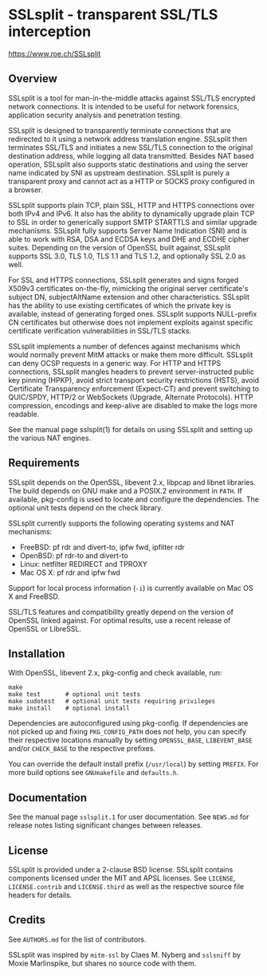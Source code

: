 # SSLsplit - transparent SSL/TLS interception
https://www.roe.ch/SSLsplit

## Overview

SSLsplit is a tool for man-in-the-middle attacks against SSL/TLS encrypted
network connections.  It is intended to be useful for network forensics,
application security analysis and penetration testing.

SSLsplit is designed to transparently terminate connections that are redirected
to it using a network address translation engine.  SSLsplit then terminates
SSL/TLS and initiates a new SSL/TLS connection to the original destination
address, while logging all data transmitted.  Besides NAT based operation,
SSLsplit also supports static destinations and using the server name indicated
by SNI as upstream destination.  SSLsplit is purely a transparent proxy and
cannot act as a HTTP or SOCKS proxy configured in a browser.

SSLsplit supports plain TCP, plain SSL, HTTP and HTTPS connections over both
IPv4 and IPv6.  It also has the ability to dynamically upgrade plain TCP to SSL
in order to generically support SMTP STARTTLS and similar upgrade mechanisms.
SSLsplit fully supports Server Name Indication (SNI) and is able to work with
RSA, DSA and ECDSA keys and DHE and ECDHE cipher suites.  Depending on the
version of OpenSSL built against, SSLsplit supports SSL 3.0, TLS 1.0, TLS 1.1
and TLS 1.2, and optionally SSL 2.0 as well.

For SSL and HTTPS connections, SSLsplit generates and signs forged X509v3
certificates on-the-fly, mimicking the original server certificate's subject
DN, subjectAltName extension and other characteristics.  SSLsplit has the
ability to use existing certificates of which the private key is available,
instead of generating forged ones.  SSLsplit supports NULL-prefix CN
certificates but otherwise does not implement exploits against specific
certificate verification vulnerabilities in SSL/TLS stacks.

SSLsplit implements a number of defences against mechanisms which would
normally prevent MitM attacks or make them more difficult.  SSLsplit can deny
OCSP requests in a generic way.  For HTTP and HTTPS connections, SSLsplit
mangles headers to prevent server-instructed public key pinning (HPKP), avoid
strict transport security restrictions (HSTS), avoid Certificate Transparency
enforcement (Expect-CT) and prevent switching to QUIC/SPDY, HTTP/2 or
WebSockets (Upgrade, Alternate Protocols).  HTTP compression, encodings and
keep-alive are disabled to make the logs more readable.

See the manual page sslsplit(1) for details on using SSLsplit and setting up
the various NAT engines.


## Requirements

SSLsplit depends on the OpenSSL, libevent 2.x, libpcap and libnet libraries.
The build depends on GNU make and a POSIX.2 environment in `PATH`.
If available, pkg-config is used to locate and configure the dependencies.
The optional unit tests depend on the check library.

SSLsplit currently supports the following operating systems and NAT mechanisms:

-   FreeBSD: pf rdr and divert-to, ipfw fwd, ipfilter rdr
-   OpenBSD: pf rdr-to and divert-to
-   Linux: netfilter REDIRECT and TPROXY
-   Mac OS X: pf rdr and ipfw fwd

Support for local process information (`-i`) is currently available on Mac OS X
and FreeBSD.

SSL/TLS features and compatibility greatly depend on the version of OpenSSL
linked against.  For optimal results, use a recent release of OpenSSL or
LibreSSL.


## Installation

With OpenSSL, libevent 2.x, pkg-config and check available, run:

    make
    make test       # optional unit tests
    make sudotest   # optional unit tests requiring privileges
    make install    # optional install

Dependencies are autoconfigured using pkg-config.  If dependencies are not
picked up and fixing `PKG_CONFIG_PATH` does not help, you can specify their
respective locations manually by setting `OPENSSL_BASE`, `LIBEVENT_BASE` and/or
`CHECK_BASE` to the respective prefixes.

You can override the default install prefix (`/usr/local`) by setting `PREFIX`.
For more build options see `GNUmakefile` and `defaults.h`.


## Documentation

See the manual page `sslsplit.1` for user documentation.
See `NEWS.md` for release notes listing significant changes between releases.


## License

SSLsplit is provided under a 2-clause BSD license.
SSLsplit contains components licensed under the MIT and APSL licenses.
See `LICENSE`, `LICENSE.contrib` and `LICENSE.third` as well as the respective
source file headers for details.


## Credits

See `AUTHORS.md` for the list of contributors.

SSLsplit was inspired by `mitm-ssl` by Claes M. Nyberg and `sslsniff` by Moxie
Marlinspike, but shares no source code with them.


